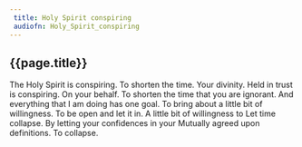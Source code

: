```yaml
---
 title: Holy Spirit conspiring
 audiofn: Holy_Spirit_conspiring
---
```


## {{page.title}}

The Holy Spirit is conspiring. To shorten the time. Your divinity. Held
in trust is conspiring. On your behalf. To shorten the time that you are
ignorant. And everything that I am doing has one goal. To bring about a
little bit of willingness. To be open and let it in. A little bit of
willingness to Let time collapse. By letting your confidences in your
Mutually agreed upon definitions. To collapse.

